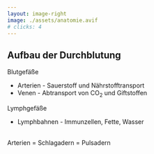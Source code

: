 ```yaml
---
layout: image-right
image: ./assets/anatomie.avif
# clicks: 4
---
```


## Aufbau der Durchblutung

<p class="text-2xl mt-8">Blutgefäße</p>

<ul>
  <li v-click="1"><span class="text-red-500">Arterien</span> - Sauerstoff und Nährstofftransport</li>
  <li v-click="2"><span class="text-blue-400">Venen</span> - Abtransport von CO<sub>2</sub> und Giftstoffen</li>
</ul>

<p class="text-2xl">Lymphgefäße</p>

<ul>
  <li v-click="3">Lymphbahnen - Immunzellen, Fette, Wasser</li>
</ul>

<br>
<div class="text-red-500 text-xl">
  <span v-click="4">Arterien</span>
  <span v-click="5"><span class="text-white"> = </span>Schlagadern</span>
  <span v-click="6"><span class="text-white"> = </span>Pulsadern</span>

</div>
